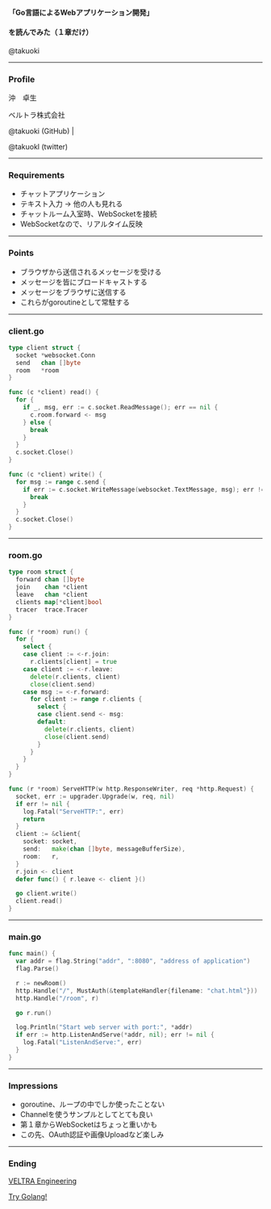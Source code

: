 #### 「Go言語によるWebアプリケーション開発」
#### を読んでみた（１章だけ）

@takuoki

---

### Profile

沖　卓生

ベルトラ株式会社

@takuoki (GitHub) |

@takuokl (twitter)

---

### Requirements

* チャットアプリケーション
* テキスト入力 → 他の人も見れる
* チャットルーム入室時、WebSocketを接続
* WebSocketなので、リアルタイム反映

---

### Points

* ブラウザから送信されるメッセージを受ける
* メッセージを皆にブロードキャストする
* メッセージをブラウザに送信する
* これらがgoroutineとして常駐する

---

### client.go

```go
type client struct {
  socket *websocket.Conn
  send   chan []byte
  room   *room
}

func (c *client) read() {
  for {
    if _, msg, err := c.socket.ReadMessage(); err == nil {
      c.room.forward <- msg
    } else {
      break
    }
  }
  c.socket.Close()
}

func (c *client) write() {
  for msg := range c.send {
    if err := c.socket.WriteMessage(websocket.TextMessage, msg); err != nil {
      break
    }
  }
  c.socket.Close()
}
```

---

### room.go

```go
type room struct {
  forward chan []byte
  join    chan *client
  leave   chan *client
  clients map[*client]bool
  tracer  trace.Tracer
}

func (r *room) run() {
  for {
    select {
    case client := <-r.join:
      r.clients[client] = true
    case client := <-r.leave:
      delete(r.clients, client)
      close(client.send)
    case msg := <-r.forward:
      for client := range r.clients {
        select {
        case client.send <- msg:
        default:
          delete(r.clients, client)
          close(client.send)
        }
      }
    }
  }
}

func (r *room) ServeHTTP(w http.ResponseWriter, req *http.Request) {
  socket, err := upgrader.Upgrade(w, req, nil)
  if err != nil {
    log.Fatal("ServeHTTP:", err)
    return
  }
  client := &client{
    socket: socket,
    send:   make(chan []byte, messageBufferSize),
    room:   r,
  }
  r.join <- client
  defer func() { r.leave <- client }()

  go client.write()
  client.read()
}
```

---

### main.go

```go
func main() {
  var addr = flag.String("addr", ":8080", "address of application")
  flag.Parse()

  r := newRoom()
  http.Handle("/", MustAuth(&templateHandler{filename: "chat.html"}))
  http.Handle("/room", r)

  go r.run()

  log.Println("Start web server with port:", *addr)
  if err := http.ListenAndServe(*addr, nil); err != nil {
    log.Fatal("ListenAndServe:", err)
  }
}
```

---

### Impressions

* goroutine、ループの中でしか使ったことない
* Channelを使うサンプルとしてとても良い
* 第１章からWebSocketはちょっと重いかも
* この先、OAuth認証や画像Uploadなど楽しみ

---

### Ending

[VELTRA Engineering](https://medium.com/veltra-engineering)

[Try Golang!](https://medium.com/veltra-engineering/try-golang/home)
